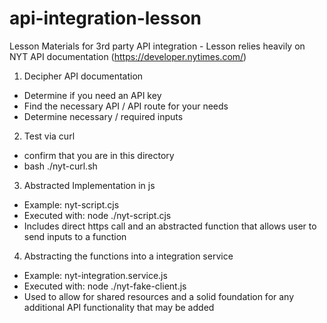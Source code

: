 # api-integration-lesson
Lesson Materials for 3rd party API integration - Lesson relies heavily on NYT API documentation (https://developer.nytimes.com/)


1. Decipher API documentation
- Determine if you need an API key
- Find the necessary API / API route for your needs
- Determine necessary / required inputs

2. Test via curl 
- confirm that you are in this directory
- bash ./nyt-curl.sh

3. Abstracted Implementation in js
- Example: nyt-script.cjs 
- Executed with: node ./nyt-script.cjs
- Includes direct https call and an abstracted function that allows user to send inputs to a function

4. Abstracting the functions into a integration service
- Example: nyt-integration.service.js
- Executed with: node ./nyt-fake-client.js
- Used to allow for shared resources and a solid foundation for any additional API functionality that may be added

